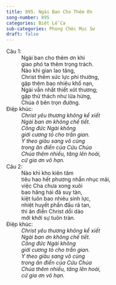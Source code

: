 ```yaml
---
title: 895. Ngài Ban Cho Thêm Ơn
song-number: 895
categories: Biệt Lễ Ca
sub-categories: Phong Chức Mục Sư
draft: false
---
```

<dl><dt>Câu 1:</dt><dd data-verse="1">Ngài ban cho thêm ơn khi <br/>giao phó ta thêm trọng trách. <br/>Nào khi gian lao tăng, <br/>Christ thêm sức lực phi thường, <br/>gặp thêm bao nhiêu khổ nạn, <br/>Ngài vẫn nhất thiết xót thương; <br/>gặp thử thách như lửa hừng, <br/>Chúa ở bên trọn đường. </dd><dt>Điệp khúc:</dt><dd data-chorus="1"><em>Christ yêu thương không kể xiết <br/>Ngài ban ơn không chế tiết. <br/>Công đức Ngài không <br/>giới cương tỏ cho trần gian. <br/>Y theo giàu sang vô cùng <br/>trong ân điển của Cứu Chúa <br/>Chúa thêm nhiều, tăng lên hoài, <br/>cứ gia ơn vô hạn. </em></dd><dt>Câu 2:</dt><dd data-verse="2">Nào khi kho kiên tâm <br/>tiêu hao hết phương nhẫn nhục mãi, <br/>việc Cha chưa xong xuôi <br/>bao hăng hái đã suy tàn, <br/>kiệt luôn bao nhiêu sinh lực, <br/>nhiệt huyết phấn đấu rã tan, <br/>thì ân điển Christ dồi dào <br/>mới khởi sự tuôn tràn. </dd><dt>Điệp khúc:</dt><dd data-chorus="1"><em>Christ yêu thương không kể xiết <br/>Ngài ban ơn không chế tiết. <br/>Công đức Ngài không <br/>giới cương tỏ cho trần gian. <br/>Y theo giàu sang vô cùng <br/>trong ân điển của Cứu Chúa <br/>Chúa thêm nhiều, tăng lên hoài, <br/>cứ gia ơn vô hạn. </em></dd></dl>